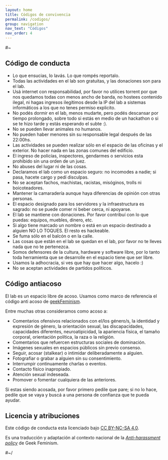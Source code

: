 ```yaml
---
layout: home
title: Códigos de convivencia
permalink: /codigos/
group: navigation
nav_text: "Códigos"
nav_order: 4
---
```


#~
     
## Código de conducta

- Lo que ensucias, lo lavás. Lo que rompés reportalo.
- Todas las actividades en el lab son gratuitas, y las donaciones son para el lab.
- Usá internet con responsabilidad, por favor no utilices torrent por que nos quedamos todas con menos ancho de banda, no hostees contenido ilegal, ni hagas ingresos ilegítimos desde la IP del lab a sistemas informáticos a los que no tenes permiso explicito.
- No podés dormir en el lab, menos mudarte, pero podés descansar por tiempo prolongado, sobre todo si estás en medio de un hackathon o si se te hizo tarde y estás esperando el subte :).
- No se pueden llevar animales no humanos.
- No pueden haber menores sin su responsable legal después de las 22:00hs.
- Las actividades se pueden realizar sólo en el espacio de las oficinas y el exterior. No hacer nada en las zonas comunes del edificio.
- El ingreso de policías, inspectores, gendarmes o servicios esta prohibido sin una orden de un juez.
- No abuses del lugar ni de las cosas.
- Declaramos el lab como un espacio seguro: no incomodes a nadie; si pasa, hacete cargo y pedí disculpas.
- No se aceptan fachos, machistas, racistas, misóginos, trolls ni boicoteadores.
- Mantener la camaradería aunque haya diferencias de opinión con otras personas.
- El espacio designado para los servidores y la infraestructura es sagrado: no se puede comer ni beber cerca, ni apoyarse.
- El lab se mantiene con donaciones. Por favor contribuí con lo que puedas: equipos, muebles, dinero, etc.
- Si algo tiene marcado un nombre o está en un espacio destinado a alguien NO LO TOQUES. El resto es hackeable.
- Se fuma sólo en el balcón o en la calle.
- Las cosas que están en el lab se quedan en el lab, por favor no te lleves nada que no te pertenezca.
- Somos defensores de la cultura, hardware y software libre, por lo tanto toda herramienta que se desarrolle en el espacio tiene que ser libre.
- Usamos la adhocracia, si ves que hay que hacer algo, hacelo :)
- No se aceptan actividades de partidos políticos.

## Código antiacoso

El lab es un espacio libre de acoso. Usamos como marco de referencia el código anti acoso de [geekFeminism](https://geekfeminism.wikia.org/wiki/Conference_anti-harassment/Policy).

Entre muchas otras consideramos como acoso a:

- Comentarios ofensivos relacionados con el/los género/s, la identidad y expresión de género, la orientación sexual, las discapacidades, capacidades diferentes, neuroatipicidad, la apariencia física, el tamaño corporal, orientación política, la raza o la religión.
- Comentarios que refuercen estructuras sociales de dominación.
- Imágenes sexuales en espacios públicos sin previo consenso.
- Seguir, acosar (stalkear) o intimidar deliberadamente a alguien.
- Fotografiar o grabar a alguien sin su consentimiento.
- Interrumpir continuamente charlas o eventos.
- Contacto físico inapropiado.
- Atención sexual indeseada.
- Promover o fomentar cualquiera de las anteriores.

Si estas siendo acosada, por favor primero pedile que pare; si no lo hace, pedile que se vaya y
buscá a una persona de confianza que te pueda ayudar.

## Licencia y atribuciones

Este código de conducta esta licenciado bajo
[CC BY-NC-SA 4.0](https://creativecommons.org/licenses/by-nc-sa/4.0/legalcode.es).

Es una traducción y adaptación al contexto nacional de la
 _[Anti-harassment policy](https://geekfeminism.wikia.org/wiki/Conference_anti-harassment/Policy)_
de Geek Feminism.

#~/
